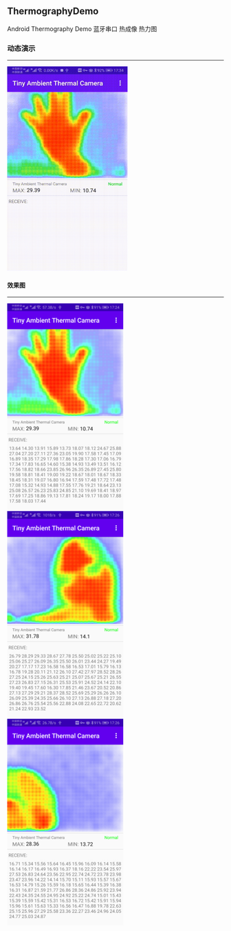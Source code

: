## ThermographyDemo
Android Thermography Demo 蓝牙串口 热成像 热力图

### 动态演示
---
<img src="arts/screen_record.gif" width="280" height="475" />

#### 效果图
---

<img src="arts/device-2020-05-01-172503.png" width="270" height="480"/>
<img src="arts/device-2020-05-01-172636.png" width="270" height="480"/>
<img src="arts/device-2020-05-01-172655.png" width="270" height="480"/>

